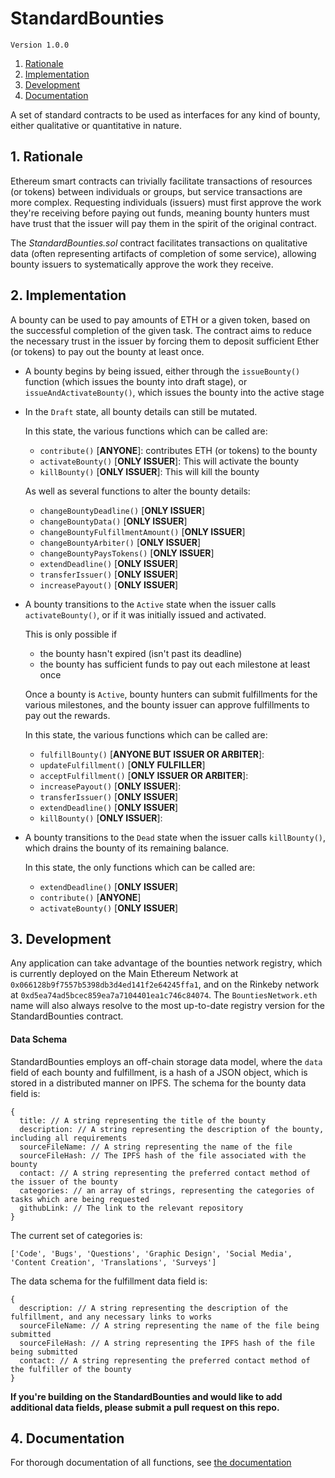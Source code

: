 # StandardBounties

`Version 1.0.0`

1. [Rationale](#1-rationale)
2. [Implementation](#2-implementation)
3. [Development](#3-development)
4. [Documentation](#4-documentation)

A set of standard contracts to be used as interfaces for any kind of bounty, either qualitative or quantitative in nature.

## 1. Rationale

Ethereum smart contracts can trivially facilitate transactions of resources (or tokens) between individuals or groups, but service transactions are more complex. Requesting individuals (issuers) must first approve the work they're receiving before paying out funds, meaning bounty hunters must have trust that the issuer will pay them in the spirit of the original contract.

The _StandardBounties.sol_ contract facilitates transactions on qualitative data (often representing artifacts of completion of some service), allowing bounty issuers to systematically approve the work they receive.


## 2. Implementation

A bounty can be used to pay amounts of ETH or a given token, based on the successful completion of the given task. The contract aims to reduce the necessary trust in the issuer by forcing them to deposit sufficient Ether (or tokens) to pay out the bounty at least once.

- A bounty begins by being issued, either through the `issueBounty()` function (which issues the bounty into draft stage), or `issueAndActivateBounty()`, which issues the bounty into the active stage

- In the `Draft` state, all bounty details can still be mutated.

  In this state, the various functions which can be called are:
    - `contribute()` [**ANYONE**]: contributes ETH (or tokens) to the bounty
    - `activateBounty()` [**ONLY ISSUER**]: This will activate the bounty
    - `killBounty()` [**ONLY ISSUER**]: This will kill the bounty

  As well as several functions to alter the bounty details:
    - `changeBountyDeadline()` [**ONLY ISSUER**]
    - `changeBountyData()` [**ONLY ISSUER**]
    - `changeBountyFulfillmentAmount()` [**ONLY ISSUER**]
    - `changeBountyArbiter()` [**ONLY ISSUER**]
    - `changeBountyPaysTokens()` [**ONLY ISSUER**]
    - `extendDeadline()` [**ONLY ISSUER**]
    - `transferIssuer()` [**ONLY ISSUER**]
    - `increasePayout()` [**ONLY ISSUER**]

- A bounty transitions to the `Active` state when the issuer calls `activateBounty()`, or if it was initially issued and activated.

  This is only possible if
  - the bounty hasn't expired (isn't past its deadline)
  - the bounty has sufficient funds to pay out each milestone at least once

  Once a bounty is `Active`, bounty hunters can submit fulfillments for the various milestones, and the bounty issuer can approve fulfillments to pay out the rewards.

  In this state, the various functions which can be called are:
    - `fulfillBounty()` [**ANYONE BUT ISSUER OR ARBITER**]:
    - `updateFulfillment()` [**ONLY FULFILLER**]
    - `acceptFulfillment()` [**ONLY ISSUER OR ARBITER**]:
    - `increasePayout()` [**ONLY ISSUER**]:
    - `transferIssuer()` [**ONLY ISSUER**]
    - `extendDeadline()` [**ONLY ISSUER**]
    - `killBounty()` [**ONLY ISSUER**]:

- A bounty transitions to the `Dead` state when the issuer calls `killBounty()`, which drains the bounty of its remaining balance.

  In this state, the only functions which can be called are:
  - `extendDeadline()` [**ONLY ISSUER**]
  - `contribute()` [**ANYONE**]
  - `activateBounty()` [**ONLY ISSUER**]


## 3. Development

Any application can take advantage of the bounties network registry, which is currently deployed on the Main Ethereum Network at `0x066128b9f7557b5398db3d4ed141f2e64245ffa1`, and on the Rinkeby network at `0xd5ea74ad5bcec859ea7a7104401ea1c746c84074`. The `BountiesNetwork.eth` name will also always resolve to the most up-to-date registry version for the StandardBounties contract.

#### Data Schema

StandardBounties employs an off-chain storage data model, where the `data` field of each bounty and fulfillment, is a hash of a JSON object, which is stored in a distributed manner on IPFS.
The schema for the bounty data field is:
```
{
  title: // A string representing the title of the bounty
  description: // A string representing the description of the bounty, including all requirements
  sourceFileName: // A string representing the name of the file
  sourceFileHash: // The IPFS hash of the file associated with the bounty
  contact: // A string representing the preferred contact method of the issuer of the bounty
  categories: // an array of strings, representing the categories of tasks which are being requested
  githubLink: // The link to the relevant repository
}
```
The current set of categories is:
```
['Code', 'Bugs', 'Questions', 'Graphic Design', 'Social Media', 'Content Creation', 'Translations', 'Surveys']
```
The data schema for the fulfillment data field is:
```
{
  description: // A string representing the description of the fulfillment, and any necessary links to works
  sourceFileName: // A string representing the name of the file being submitted
  sourceFileHash: // A string representing the IPFS hash of the file being submitted
  contact: // A string representing the preferred contact method of the fulfiller of the bounty
}
```

**If you're building on the StandardBounties and would like to add additional data fields, please submit a pull request on this repo.**

## 4. Documentation

For thorough documentation of all functions, see [the documentation](./docs/documentation.md)
